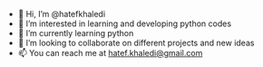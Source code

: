 - 👋 Hi, I’m @hatefkhaledi
- 👀 I’m interested in learning and developing python codes
- 🌱 I’m currently learning python
- 💞️ I’m looking to collaborate on different projects and new ideas
- 📫 You can reach me at hatef.khaledi@gmail.com

<!---
hatefkhaledi/hatefkhaledi is a ✨ special ✨ repository because its `README.md` (this file) appears on your GitHub profile.
You can click the Preview link to take a look at your changes.
--->
